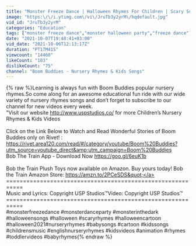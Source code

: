 ```yaml
---
title: "Monster Freeze Dance | Halloween Rhymes For Children | Scary Songs For Kids | Spooky Song"
image: "https:\/\/i.ytimg.com\/vi\/JruTb3y2yrM\/hqdefault.jpg"
vid_id: "JruTb3y2yrM"
categories: "Education"
tags: ["monster freeze dance","monster halloween party","freeze dance"]
date: "2021-10-07T19:48:41+03:00"
vid_date: "2021-10-06T12:13:17Z"
duration: "PT17M41S"
viewcount: "14460"
likeCount: "103"
dislikeCount: "75"
channel: "Boom Buddies - Nursery Rhymes & Kids Songs"
---
```

{% raw %}Learning is always fun with Boom Buddies popular nursery rhymes.So come along for an awesome educational fun ride with our wide variety of nursery rhymes songs and don’t forget to subscribe to our channel for new videos every week. <br />&quot;Visit our website <a rel="nofollow" target="blank" href="http://www.uspstudios.co/">http://www.uspstudios.co/</a> for more  Children’s  Nursery Rhymes &amp; Kids Videos<br /><br />Click on the Link Below to Watch and Read Wonderful Stories of Boom Buddies only on Rivet! :<br /><a rel="nofollow" target="blank" href="https://rivet.area120.com/read/#/category/youtube/Boom%20Buddies?utm_source=youtube_direct&amp;utm_campaign=Boom%20Buddies">https://rivet.area120.com/read/#/category/youtube/Boom%20Buddies?utm_source=youtube_direct&amp;utm_campaign=Boom%20Buddies</a><br />Bob The Train App - Download Now <a rel="nofollow" target="blank" href="https://goo.gl/6euK1b">https://goo.gl/6euK1b</a><br /><br />Bob the Train Plush Toys now available on Amazon. Buy yours today! Bob the Train Amazon Store:  <a rel="nofollow" target="blank" href="https://amzn.to/2PCeSDS&quot;">https://amzn.to/2PCeSDS&quot;</a><br />===========================================================<br />Music and Lyrics: Copyright USP Studios™Video: Copyright USP Studios™<br />===========================================================<br />#monsterfreezedance #monsterdanceparty #monsterinthedark #halloweensongs #halloween #scaryrhymes #halloweencartoon #halloween2021#nurseryrhymes #babysongs #cartoon #kidssongs #childrensmusic #englishnurseryrhymes #kidsvideos #animation #rhymes #toddlervideos #babyrhymes{% endraw %}
